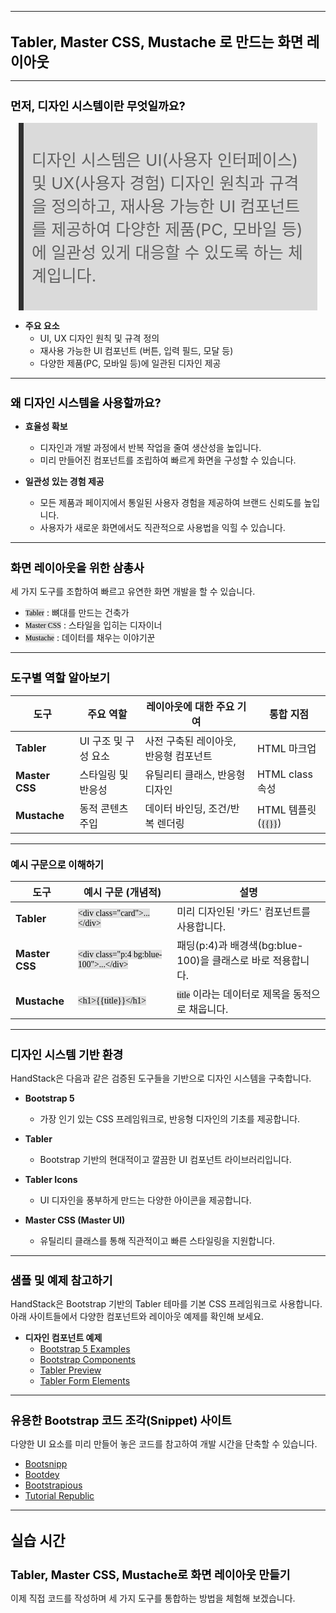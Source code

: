 ﻿---
marp: true
theme: gaia
_class: lead
footer: QCN
paginate: true
backgroundColor: #fff
---

<style>
:root {
  font-family: Pretendard;
  --border-color: #303030;
  --text-color: #0a0a0a;
  --bg-color-alt: #dadada;
  --mark-background: #ffef92;
}

h1 {
  border-bottom: none;
  font-size: 1.6em;
}

h2 {
  border-bottom: none;
  font-size: 1.3em;
}

h3 {
  font-size: 1.1em;
}

h4 {
  font-size: 1.05em;
}

h5 {
  font-size: 1em;
}

h6 {
  font-size: 0.9em;
}

h1,
h2,
h3,
h4,
h5,
h6 {
  color: var(--text-color);
}

code:not([class*="language-"]) {
  font-family: D2Coding;
  color: #000;
  vertical-align: text-bottom;
  background-color: rgba(100, 100, 100, 0.2);
}

section {
  background-image: linear-gradient(to bottom right, #f7f7f7 0%, #d3d3d3 100%);
}

section table {
    margin: auto;
    font-size: 28px;
}

section::after {
  font-size: 0.75em;
  content: attr(data-marpit-pagination) " / " attr(data-marpit-pagination-total);
}

img[alt~="center"] {
  display: block;
  margin: 0 auto;
}

blockquote {
  font-size: 26px;
  border-left: 8px solid var(--border-color);
  background: var(--bg-color-alt);
  margin: 0.5em;
  padding: 0.5em;
}

blockquote::before,
blockquote::after {
    content: '';
}

mark {
  background-color: var(--mark-background);
  padding: 0 2px 2px;
  border-radius: 4px;
  margin: 0 2px;
}

section.tinytext>p,
section.tinytext>ul,
section.tinytext>blockquote {
  font-size: 0.65em;
}
</style>
---

# Tabler, Master CSS, Mustache 로 만드는 화면 레이아웃

---

## 먼저, 디자인 시스템이란 무엇일까요?

> 디자인 시스템은 UI(사용자 인터페이스) 및 UX(사용자 경험) 디자인 원칙과 규격을 정의하고, 재사용 가능한 UI 컴포넌트를 제공하여 다양한 제품(PC, 모바일 등)에 일관성 있게 대응할 수 있도록 하는 체계입니다.

- **주요 요소**
  - UI, UX 디자인 원칙 및 규격 정의
  - 재사용 가능한 UI 컴포넌트 (버튼, 입력 필드, 모달 등)
  - 다양한 제품(PC, 모바일 등)에 일관된 디자인 제공

---

## 왜 디자인 시스템을 사용할까요?

- **효율성 확보**
  - 디자인과 개발 과정에서 반복 작업을 줄여 생산성을 높입니다.
  - 미리 만들어진 컴포넌트를 조립하여 빠르게 화면을 구성할 수 있습니다.

- **일관성 있는 경험 제공**
  - 모든 제품과 페이지에서 통일된 사용자 경험을 제공하여 브랜드 신뢰도를 높입니다.
  - 사용자가 새로운 화면에서도 직관적으로 사용법을 익힐 수 있습니다.

---

## 화면 레이아웃을 위한 삼총사

세 가지 도구를 조합하여 빠르고 유연한 화면 개발을 할 수 있습니다.

- `Tabler` : 뼈대를 만드는 건축가
- `Master CSS` : 스타일을 입히는 디자이너
- `Mustache` : 데이터를 채우는 이야기꾼

---

## 도구별 역할 알아보기

| 도구 | 주요 역할 | 레이아웃에 대한 주요 기여 | 통합 지점 |
|---|---|---|---|
| **Tabler** | UI 구조 및 구성 요소 | 사전 구축된 레이아웃, 반응형 컴포넌트 | HTML 마크업 |
| **Master CSS** | 스타일링 및 반응성 | 유틸리티 클래스, 반응형 디자인 | HTML class 속성 |
| **Mustache** | 동적 콘텐츠 주입 | 데이터 바인딩, 조건/반복 렌더링 | HTML 템플릿 (`{{}}`) |

---

### 예시 구문으로 이해하기

| 도구 | 예시 구문 (개념적) | 설명 |
|---|---|---|
| **Tabler** | ` <div class="card">...</div> ` | 미리 디자인된 '카드' 컴포넌트를 사용합니다. |
| **Master CSS**| ` <div class="p:4 bg:blue-100">...</div> ` | 패딩(p:4)과 배경색(bg:blue-100)을 클래스로 바로 적용합니다. |
| **Mustache**| ` <h1>{{title}}</h1> ` | `title` 이라는 데이터로 제목을 동적으로 채웁니다. |

---

## 디자인 시스템 기반 환경

HandStack은 다음과 같은 검증된 도구들을 기반으로 디자인 시스템을 구축합니다.

- **Bootstrap 5**
  - 가장 인기 있는 CSS 프레임워크로, 반응형 디자인의 기초를 제공합니다.

- **Tabler**
  - Bootstrap 기반의 현대적이고 깔끔한 UI 컴포넌트 라이브러리입니다.

- **Tabler Icons**
  - UI 디자인을 풍부하게 만드는 다양한 아이콘을 제공합니다.

- **Master CSS (Master UI)**
  - 유틸리티 클래스를 통해 직관적이고 빠른 스타일링을 지원합니다.

---

## 샘플 및 예제 참고하기

HandStack은 Bootstrap 기반의 Tabler 테마를 기본 CSS 프레임워크로 사용합니다.
아래 사이트들에서 다양한 컴포넌트와 레이아웃 예제를 확인해 보세요.

- **디자인 컴포넌트 예제**
  - [Bootstrap 5 Examples](https://getbootstrap.com/docs/5.3/examples/)
  - [Bootstrap Components](https://getbootstrap.com/docs/5.3/components/)
  - [Tabler Preview](https://preview.tabler.io/)
  - [Tabler Form Elements](https://preview.tabler.io/form-elements.html)

---

## 유용한 Bootstrap 코드 조각(Snippet) 사이트

다양한 UI 요소를 미리 만들어 놓은 코드를 참고하여 개발 시간을 단축할 수 있습니다.

- [Bootsnipp](https://bootsnipp.com/)
- [Bootdey](https://www.bootdey.com/bootstrap-snippets)
- [Bootstrapious](https://bootstrapious.com/snippets)
- [Tutorial Republic](https://www.tutorialrepublic.com/snippets/gallery.php)

---



# 실습 시간
## Tabler, Master CSS, Mustache로 화면 레이아웃 만들기

이제 직접 코드를 작성하며 세 가지 도구를 통합하는 방법을 체험해 보겠습니다.